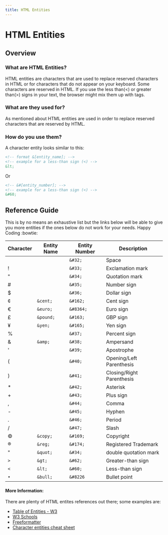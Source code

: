 ```yaml
---
title: HTML Entities
---
```


# HTML Entities

## Overview

###	What are HTML Entities?

HTML entities are characters that are used to replace reserved characters in HTML or for characters that do not appear on your keyboard. Some characters are reserved in HTML. If you use the less than(<) or greater than(>) signs in your text, the browser might mix them up with tags.

###	What are they used for?
  
As mentioned about HTML entities are used in order to replace reserved characters that are reserved by HTML.

### How do you use them?

A character entity looks similar to this:
```html
<!-- format &[entity_name]; -->
<!-- example for a less-than sign (<) -->
&lt;
```
Or
```html
<!-- &#[entity_number]; -->
<!-- example for a less-than sign (<) -->
&#60;
```
  
## Reference Guide

This is by no means an exhaustive list but the links below will be able to give you more entities if the ones below do not work for your needs. Happy Coding :bowtie: 


| Character | Entity Name | Entity Number |	Description |
|-------|-----------|-----------|-------|
|       |           | `&#32;`   | Space |
|   !   |           | `&#33;`   | Exclamation mark |
|   "   |	          | `&#34;`   | Quotation mark |
|   #   |	          | `&#35;`   | Number sign |
|   $   |           | `&#36;`   | Dollar sign |
|   ¢   | `&cent;`  | `&#162;`  | Cent sign |
|   €   | `&euro;`  | `&#8364;` | Euro sign | 
|   £   | `&pound;` | `&#163;`  | GBP sign |
|   ¥   | `&yen;`   | `&#165;`  | Yen sign |
|   %   |	          | `&#37;`   | Percent sign |
|   &   |	`&amp;`	  | `&#38;`   | Ampersand |
|   '   |  		      | `&#39;`  	| Apostrophe |
|   (   |  		      | `&#40;`   | Opening/Left Parenthesis |
|    )  |  		      | `&#41;`   | Closing/Right Parenthesis |
|   *   |  		      | `&#42;`   | Asterisk |
|   +   |  		      | `&#43;`   | Plus sign|
|   ,   |   		    | `&#44;`  	| Comma |
|   -   |	  	      | `&#45;`  	| Hyphen |
|   .   |	  	      | `&#46;`  	| Period |
|   /   |   	      | `&#47;`  	| Slash |
|   ©   | `&copy;`  | `&#169;`  | Copyright |
|   ®   | `&reg;`   | `&#174;`  | Registered Trademark |
|   "   | `&quot;`  | `&#34;`   | double quotation mark |
|  `>`  |  `&gt;`   | `&#62;`   | Greater-than sign |
|  `<`  |  `&lt;`   | `&#60;`   | Less-than sign |
|  `•`  |  `&bull;`   | `&#8226`   | Bullet point |


#### More Information:
There are plenty of HTML entites references out there; some examples are:
* [Table of Entities - W3](https://dev.w3.org/html5/html-author/charref)
* [W3 Schools](https://www.w3schools.com/html/html_entities.asp)
* [Freeformatter](https://www.freeformatter.com/html-entities.html)
* [Character entities cheat sheet](https://brajeshwar.github.io/entities/)
